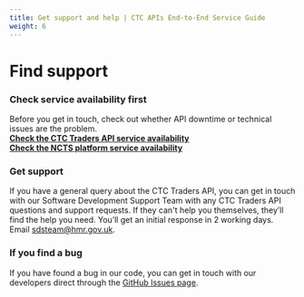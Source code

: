 ```yaml
---
title: Get support and help | CTC APIs End-to-End Service Guide
weight: 6
---
```


# Find support
<!--- Section owner: CTC Traders API --->


### Check service availability first

Before you get in touch, check out whether API downtime or technical issues are the problem.    
**[Check the CTC Traders API service availability](https://api-platform-status.production.tax.service.gov.uk/?_ga=2.145121908.112811846.1587044117-960820992.1580203223)**     
**[Check the NCTS platform service availability](https://www.gov.uk/government/publications/new-computerised-transit-system-ncts-web-service-availability-and-issues/new-computerised-transit-system-ncts-web-service-availability-and-issues)**

### Get support

If you have a general query about the CTC Traders API, you can get in touch with our Software Development Support Team with any CTC Traders API questions and support requests. If they can't help you themselves, they’ll find the help you need. You’ll get an initial response in 2 working days. Email <sdsteam@hmr.gov.uk>.


### If you find a bug

If you have found a bug in our code, you can get in touch with our developers direct through the [GitHub Issues page](https://github.com/hmrc/common-transit-convention-traders/issues).


